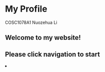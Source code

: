 <h1>My Profile</h1>
COSC1078A1
Nuozehua Li
<h2>Welcome to my website!</h2>
<h2>Please click navigation to start</h2>
<li><nav>
